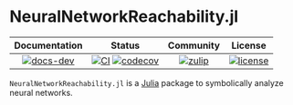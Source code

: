# NeuralNetworkReachability.jl

| **Documentation** | **Status** | **Community** | **License** |
|:-----------------:|:----------:|:-------------:|:-----------:|
| [![docs-dev][dev-img]][dev-url] | [![CI][ci-img]][ci-url] [![codecov][cov-img]][cov-url] | [![zulip][chat-img]][chat-url] | [![license][lic-img]][lic-url] |

[dev-img]: https://img.shields.io/badge/docs-latest-blue.svg
[dev-url]: https://juliareach.github.io/NeuralNetworkReachability.jl/dev/
[ci-img]: https://github.com/JuliaReach/NeuralNetworkReachability.jl/workflows/CI/badge.svg
[ci-url]: https://github.com/JuliaReach/NeuralNetworkReachability.jl/actions/workflows/ci.yml
[cov-img]: https://codecov.io/github/JuliaReach/NeuralNetworkReachability.jl/coverage.svg
[cov-url]: https://app.codecov.io/github/JuliaReach/NeuralNetworkReachability.jl
[chat-img]: https://img.shields.io/badge/zulip-join_chat-brightgreen.svg
[chat-url]: https://julialang.zulipchat.com/#narrow/stream/278609-juliareach
[lic-img]: https://img.shields.io/github/license/mashape/apistatus.svg
[lic-url]: https://github.com/JuliaReach/NeuralNetworkReachability.jl/blob/master/LICENSE

`NeuralNetworkReachability.jl` is a [Julia](http://julialang.org) package to symbolically analyze
neural networks.
